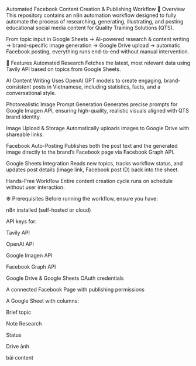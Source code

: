 Automated Facebook Content Creation & Publishing Workflow
📌 Overview
This repository contains an n8n automation workflow designed to fully automate the process of researching, generating, illustrating, and posting educational social media content for Quality Training Solutions (QTS).

From topic input in Google Sheets → AI-powered research & content writing → brand-specific image generation → Google Drive upload → automatic Facebook posting, everything runs end-to-end without manual intervention.

🚀 Features
Automated Research
Fetches the latest, most relevant data using Tavily API based on topics from Google Sheets.

AI Content Writing
Uses OpenAI GPT models to create engaging, brand-consistent posts in Vietnamese, including statistics, facts, and a conversational style.

Photorealistic Image Prompt Generation
Generates precise prompts for Google Imagen API, ensuring high-quality, realistic visuals aligned with QTS brand identity.

Image Upload & Storage
Automatically uploads images to Google Drive with shareable links.

Facebook Auto-Posting
Publishes both the post text and the generated image directly to the brand’s Facebook page via Facebook Graph API.

Google Sheets Integration
Reads new topics, tracks workflow status, and updates post details (image link, Facebook post ID) back into the sheet.

Hands-Free Workflow
Entire content creation cycle runs on schedule without user interaction.

⚙️ Prerequisites
Before running the workflow, ensure you have:

n8n installed (self-hosted or cloud)

API keys for:

Tavily API

OpenAI API

Google Imagen API

Facebook Graph API

Google Drive & Google Sheets OAuth credentials

A connected Facebook Page with publishing permissions

A Google Sheet with columns:

Brief topic

Note Research

Status

Drive ảnh

bài content
